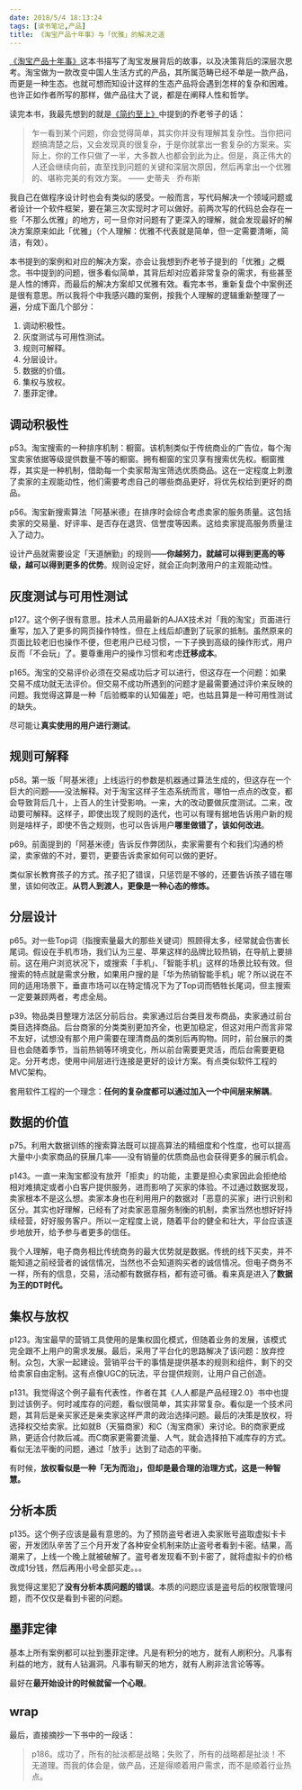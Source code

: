 ```yaml
---
date: 2018/5/4 18:13:24
tags: [读书笔记,产品]
title: 《淘宝产品十年事》与「优雅」的解决之道
---
```


[《淘宝产品十年事》][1]这本书描写了淘宝发展背后的故事，以及决策背后的深层次思考。淘宝做为一款改变中国人生活方式的产品，其所属范畴已经不单是一款产品，而更是一种生态。也就可想而知设计这样的生态产品将会遇到怎样的复杂和困难。也许正如作者所写的那样，做产品往大了说，都是在阐释人性和哲学。

读完本书，我最先想到的就是[《简约至上》][2]中提到的乔老爷子的话：

> 乍一看到某个问题，你会觉得简单，其实你并没有理解其复杂性。当你把问题搞清楚之后，又会发现真的很复杂，于是你就拿出一套复杂的方案来。实际上，你的工作只做了一半，大多数人也都会到此为止。但是，真正伟大的人还会继续向前，直至找到问题的关键和深层次原因，然后再拿出一个优雅的、堪称完美的有效方案。  —— 史蒂夫 ∙ 乔布斯

我自己在做程序设计时也会有类似的感受。一般而言，写代码解决一个领域问题或者设计一个软件框架，要在第三次实现时才可以做好。前两次写的代码总会存在一些「不那么优雅」的地方，可一旦你对问题有了更深入的理解，就会发现最好的解决方案原来如此「优雅」（个人理解：优雅不代表就是简单，但一定需要清晰，简洁，有效）。

本书提到的案例和对应的解决方案，亦会让我想到乔老爷子提到的「优雅」之概念。书中提到的问题，很多看似简单，其背后却对应着非常复杂的需求，有些甚至是人性的博弈，而最后的解决方案却又优雅有效。看完本书，重新复盘个中案例还是很有意思。所以我将个中我感兴趣的案例，按我个人理解的逻辑重新整理了一遍，分成下面几个部分：

1. 调动积极性。
2. 灰度测试与可用性测试。
3. 规则可解释。
4. 分层设计。
5. 数据的价值。
6. 集权与放权。
7. 墨菲定律。

<!--more-->

## 调动积极性

p53。淘宝搜索的一种排序机制：橱窗。该机制类似于传统商业的广告位，每个淘宝卖家依据等级提供数量不等的橱窗。拥有橱窗的宝贝享有搜索优先权。橱窗推荐，其实是一种机制，借助每一个卖家帮淘宝筛选优质商品。这在一定程度上刺激了卖家的主观能动性，他们需要考虑自己的哪些商品更好，将优先权给到更好的商品。

p56。淘宝新搜索算法「阿基米德」在排序时会综合考虑卖家的服务质量。这包括卖家的交易量、好评率、是否存在退货、信誉度等因素。这给卖家提高服务质量注入了动力。

设计产品就需要设定「天道酬勤」的规则——**你越努力，就越可以得到更高的等级，越可以得到更多的优势**。规则设定好，就会正向刺激用户的主观能动性。

## 灰度测试与可用性测试

p127。这个例子很有意思。技术人员用最新的AJAX技术对「我的淘宝」页面进行重写，加入了更多的网页操作特性，但在上线后却遭到了玩家的抵制。虽然原来的页面比较老旧也操作不便，但老用户已经习惯，一下子换到高级的操作形式，用户反而「不会玩」了。要尊重用户的操作习惯和考虑**迁移成本**。

p165。淘宝的交易评价必须在交易成功后才可以进行，但这存在一个问题：如果交易不成功就无法评价。但交易不成功所遇到的问题才是最需要通过评价来反映的问题。我觉得这算是一种「后验概率的认知偏差」吧，也姑且算是一种可用性测试的缺失。

尽可能让**真实使用的用户进行测试**。

## 规则可解释

p58。第一版「阿基米德」上线运行的参数是机器通过算法生成的，但这存在一个巨大的问题——没法解释。对于淘宝这样子生态系统而言，哪怕一点点的改变，都会导致背后几十，上百人的生计受影响。一来，大的改动要做灰度测试。二来，改动要可解释。这样子，即使出现了规则的迭代，也可以有理有据地告诉用户新的规则是啥样子，即使不告之规则，也可以告诉用户**哪里做错了，该如何改进**。

p69。前面提到的「阿基米德」告诉反作弊团队，卖家需要有个和我们沟通的桥梁，卖家做的不对，要罚，更要告诉卖家如何可以做的更好。

类似家长教育孩子的方式。孩子犯了错误，只惩罚是不够的，还要告诉孩子错在哪里，该如何改正。**从罚人到渡人，更像是一种心态的修炼。**

## 分层设计

p65。对一些Top词（指搜索量最大的那些关键词）照顾得太多，经常就会伤害长尾词。假设在手机市场，我们认为三星、苹果这样的品牌比较热销，在导航上要排前。这在用户浏览状况下，或搜索「手机」、「智能手机」这样的场景比较有效。但搜索的特点就是需求分散，如果用户搜的是「华为热销智能手机」呢？所以说在不同的适用场景下，垂直市场可以在特定情况下为了Top词而牺牲长尾词，但主搜索一定要兼顾两者，考虑全局。

p39。物品类目整理方法区分前后台。卖家通过后台类目发布商品，卖家通过前台类目选择商品。后台商家的分类类别更加齐全，也更加稳定，但这对用户而言非常不友好，试想没有那个用户需要在理清商品的类别后再购物。同时，前台展示的类目也会随着季节，当前热销等环境变化，所以前台需要更灵活，而后台需要更稳定。分开考虑，使用中间层进行连接是更好的设计方案。有点类似软件工程的MVC架构。

套用软件工程的一个理念：**任何的复杂度都可以通过加入一个中间层来解耦**。

## 数据的价值

p75。利用大数据训练的搜索算法既可以提高算法的精细度和个性度，也可以提高大量中小卖家商品的获展几率——没有销量的优质商品也会获得更多的展示机会。

p143。一直一来淘宝都没有放开「拒卖」的功能，主要是担心卖家因此会拒绝给相对难搞定或者小白客户提供服务，进而影响了买家的体验。不过通过数据发现，卖家根本不是这么想。卖家本身也在利用用户的数据对「恶意的买家」进行识别和区分。其实也好理解，已经有了对卖家恶意服务制衡的机制，卖家当然也想好好持续经营，好好服务客户。所以一定程度上说，随着平台的健全和壮大，平台应该逐步地放开，给予参与者更多的信任。

我个人理解，电子商务相比传统商务的最大优势就是数据。传统的线下买卖，并不能知道之前经营者的诚信情况，当然也不会知道购买者的诚信情况。但电子商务不一样，所有的信息，交易，活动都有数据存档，都有迹可循。看来真是进入了**数据为王的DT时代。**

## 集权与放权

p123。淘宝最早的营销工具使用的是集权固化模式，但随着业务的发展，该模式完全跟不上用户的需求发展。最后，采用了平台化的思路解决了该问题：放弃控制。众包，大家一起建设。营销平台干的事情是提供基本的规则和组件，剩下的交给卖家自由定制。这有点像UGC的玩法，平台提供规则，让用户自己创造。

p131。我觉得这个例子最有代表性，作者在其《人人都是产品经理2.0》书中也提到过该例子。何时减库存的问题，看似很简单，其实非常复杂。看似是一个技术问题，其背后是亲买家还是亲卖家这样严肃的政治选择问题。最后的决策是放权，将选择权交给卖家。比如就B（天猫商家）和C（淘宝商家）来讨论。B的商家更成熟，更适合付款后减。而C商家更需要流量、人气，就会选择拍下减库存的方式。看似无法平衡的问题，通过「放手」达到了动态的平衡。

有时候，**放权看似是一种「无为而治」，但却是最合理的治理方式，这是一种智慧。**

## 分析本质

p135。这个例子应该是最有意思的。为了预防盗号者进入卖家账号盗取虚拟卡卡密，开发团队辛苦了三个月开发了各种安全机制来防止盗号者看到卡密。结果，高潮来了，上线一个晚上就被破解了。盗号者发现看不到卡密了，就将虚拟卡的价格改成1分钱，然后再用小号全部买走。。。

我觉得这里犯了**没有分析本质问题的错误**。本质的问题应该是盗号后的权限管理问题，而不仅仅是看到卡密的问题。

## 墨菲定律

基本上所有案例都可以扯到墨菲定律。凡是有积分的地方，就有人刷积分。凡事有利益的地方，就有人钻漏洞。凡事有聊天的地方，就有人刷非法言论等等。

最好在**最开始设计的时候就留一个心眼**。

## wrap

最后，直接摘抄一下书中的一段话：

> p186。成功了，所有的扯淡都是战略；失败了，所有的战略都是扯淡！不无道理。而我的体会是，做产品，还是得顺着用户需求，而不是顺着行业热点。


  [1]: https://book.douban.com/subject/25732463/
  [2]: https://book.douban.com/subject/5394309/